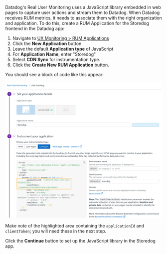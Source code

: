 Datadog's Real User Monitoring uses a JavaScript library embedded in web pages to capture user actions and stream them to Datadog. When Datadog receives RUM metrics, it needs to associate them with the right organization and application. To do this, create a RUM Application for the Storedog frontend in the Datadog app:

1. Navigate to [UX Monitoring > RUM Applications](https://app.datadoghq.com/rum/list) 
1. Click the **New Application** button
1. Leave the default **Application type** of JavaScript
1. For **Application Name**, enter "Storedog"
1. Select **CDN Sync** for instrumentation type. 
1. Click the **Create New RUM Application** button.

You should see a block of code like this appear:

![Newly created RUM application in Datadog](./assets/rum_new_application.png)

Make note of the highlighted area containing the `applicationId` and `clientToken`; you will need these in the next step.

Click the **Continue** button to set up the JavaScript library in the Storedog app.
